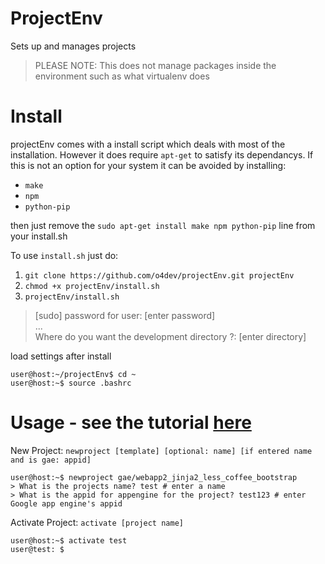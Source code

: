ProjectEnv
==========

Sets up and manages projects

> PLEASE NOTE: This does not manage packages inside the environment such as what virtualenv does

Install
=======
projectEnv comes with a install script which deals with most of the installation. However it
does require `apt-get` to satisfy its dependancys. If this is not an option for your system
it can be avoided by installing:
* `make`
* `npm`
* `python-pip`

then just remove the `sudo apt-get install make npm python-pip` line from your install.sh


To use `install.sh` just do:

1. ```git clone https://github.com/o4dev/projectEnv.git projectEnv```
3. ```chmod +x projectEnv/install.sh```
4. ```projectEnv/install.sh```

> [sudo] password for user: [enter password]<br>
> ... <br>
> Where do you want the development directory ?: [enter directory]


load settings after install
```
user@host:~/projectEnv$ cd ~
user@host:~$ source .bashrc
```

Usage - see the tutorial [here](https://github.com/o4dev/projectEnv/wiki/Tutorial)
=====

New Project:
```newproject [template] [optional: name] [if entered name and is gae: appid]```

```
user@host:~$ newproject gae/webapp2_jinja2_less_coffee_bootstrap
> What is the projects name? test # enter a name
> What is the appid for appengine for the project? test123 # enter Google app engine's appid
```

Activate Project:
```activate [project name]```

```
user@host:~$ activate test
user@test: $
```